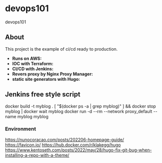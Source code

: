 # devops101
devops101
## About

This project is the example of ci/cd ready to production.

- **Runs on AWS:** 
- **IOC with Terraform:** 
- **CI/CD with Jenkins:** 
- **Revers proxy by Nginx Proxy Manager:** 
- **static site generators with Hugo:** 

## Jenkins free style script
docker build -t myblog .
[ "$(docker ps -a | grep myblog)" ] && docker stop myblog | docker wait myblog
docker run -d --rm --network proxy_default --name myblog myblog

### Environment
https://nunocoracao.com/posts/202206-homepage-guide/
https://favicon.io/
https://hub.docker.com/r/klakegg/hugo
https://www.kentoseth.com/posts/2022/may/28/hugo-fix-git-bug-when-installing-a-repo-with-a-theme/
